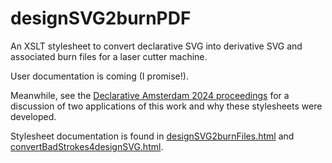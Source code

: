 # designSVG2burnPDF
An XSLT stylesheet to convert declarative SVG into derivative SVG and associated burn files for a laser cutter machine.

User documentation is coming (I promise!).

Meanwhile, see the [Declarative Amsterdam 2024 proceedings](https://declarative.amsterdam/prd-data/article/da.2024/da.2024.holman.play-ball/da.2024.holman.play-ball.pdf) for a discussion of two applications of this work and why these stylesheets were developed.

Stylesheet documentation is found in [designSVG2burnFiles.html](designSVG2burnFiles.html) and [convertBadStrokes4designSVG.html](convertBadStrokes4designSVG.html).

